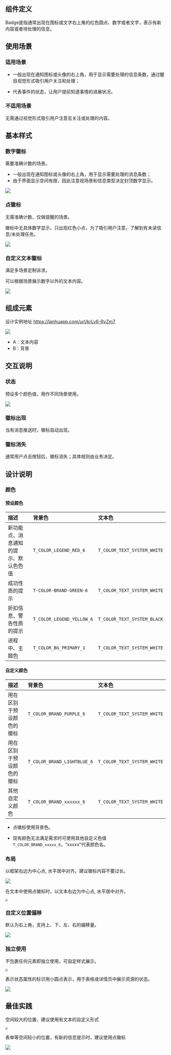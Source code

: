 ## 组件定义

Badge是指通常出现在图标或⽂字右上⻆的红⾊圆点、数字或者⽂字，表示有新内容或者待处理的信息。







## 使用场景

### 适用场景

- 一般出现在通知图标或头像的右上角，用于显示需要处理的信息条数，通过醒目视觉形式吸引用户关注和处理；

- 代表事件的状态，让用户提前知道事情的进展状况。

### 不适用场景

无需通过视觉形式吸引用户注意去关注或处理的内容。







## 基本样式

### 数字徽标

需要准确计数的场景。

- 一般出现在通知图标或头像的右上角，用于显示需要处理的消息条数；
- 由于界面显示空间有限，因此注意视场景和信息类型决定封顶数字显示。

![](../../../images/数字徽标样式-7974970.png)

### 点徽标

无需准确计数，仅做提醒的场景。

徽标中无具体数字显示，只出现红色小点，为了吸引用户注意，了解到有未读信息/未处理任务。

![](../../../images/点徽标样式-7977883.png)

### 自定义文本徽标

满足多场景定制诉求。

可以根据场景展示数字以外的文本内容。

![](../../../images/自定义文本徽标.png)



## 组成元素

设计实例地址  https://lanhuapp.com/url/krLv6-RvZm7

![](../../../images/组成元素.png)

- A：文本内容
- B：背景







## 交互说明

### 状态

预设多个颜色值，用作不同场景使用。

![](../../../images/状态.png)

### 徽标出现

当有消息推送时，徽标自动出现。

### 徽标消失

通常用户点击按钮后，徽标消失；具体规则由业务决定。







## 设计说明

### **颜色**

#### 预设颜色

| 描述                                 | 背景色                    | 文本色                      |
| :----------------------------------- | :------------------------ | :-------------------------- |
| 新功能点、消息通知的提示、默认⾊色值 | `T_COLOR_LEGEND_RED_6`    | `T_COLOR_TEXT_SYSTEM_WHITE` |
| 成功性质的提示                       | `T-COLOR-BRAND-GREEN-6`   | `T_COLOR_TEXT_SYSTEM_WHITE` |
| 折扣信息、警告性质的提示             | `T_COLOR_LEGEND_YELLOW_6` | `T_COLOR_TEXT_SYSTEM_BLACK` |
| 进程中、主题⾊                       | `T_COLOR_BG_PRIMARY_1`    | `T_COLOR_TEXT_SYSTEM_WHITE` |

#### 自定义颜色

| 描述                     | 背景色                      | 文本色                      |
| :----------------------- | :-------------------------- | :-------------------------- |
| 用在区别于预设颜色的徽标 | `T_COLOR_BRAND_PURPLE_6`    | `T_COLOR_TEXT_SYSTEM_WHITE` |
| 用在区别于预设颜色的徽标 | `T_COLOR_BRAND_LIGHTBLUE_6` | `T_COLOR_TEXT_SYSTEM_WHITE` |
| 其他自定义颜色           | `T_COLOR_BRAND_xxxxxx_6`    | `T_COLOR_TEXT_SYSTEM_WHITE` |

- 点徽标使用背景色。

- 现有颜色无法满足需求时可使用其他自定义色值`T_COLOR_BRAND_xxxxx_6`，“xxxxx”代表颜色名。

  

### **布局**

以框架右边为中心点, 水平居中对齐。建议徽标内容不要过长。

![](../../../images/位置.png)

在文本中使用点徽标时，以文本右边为中心点, 水平居中对齐。

<img src="../../../images/文本点徽标位置-7977912.png" style="zoom:50%;" />

### **自定义位置偏移**

默认为右上⻆，⽀持上、下、左、右的偏移量。

![](../../../images/自定义位置偏移.png)



### **独立使用**

不包裹任何元素即独立使用，可自定样式展示。 

<img src="../../../images/独立使用-7977943.png" style="zoom:50%;" />

表示状态属性的标识用小圆点表示，用于表格或详情页中展示资源的状态。  

![](../../../images/状态属性.png)







## 最佳实践

空间较大的位置，建议使用有文本的自定义形式

<img src="../../../images/Badge/最佳实践案例-7638638.png" style="zoom:50%;" />

表单等空间较小的位置，有新的信息提示时，建议使用点徽标

![](../../../images/Badge/实践案例2.png)

